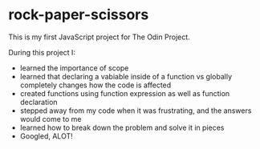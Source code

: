 # rock-paper-scissors
This is my first JavaScript project for The Odin Project.

During this project I:
- learned the importance of scope
- learned that declaring a vabiable inside of a function vs globally completely changes how the code is affected
- created functions using function expression as well as function declaration
- stepped away from my code when it was frustrating, and the answers would come to me
- learned how to break down the problem and solve it in pieces
- Googled, ALOT!